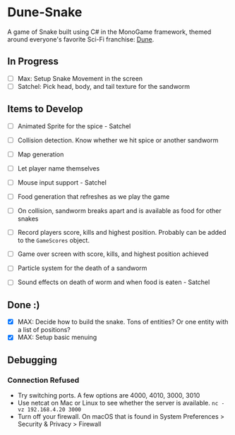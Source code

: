 # Dune-Snake

<!-- TODO ![Gameplay Image](./gameplay.png) -->

A game of Snake built using C# in the MonoGame framework, themed around everyone's favorite Sci-Fi franchise: [Dune](https://www.sfgate.com/sf-culture/article/dune-part-two-review-18678628.php).

<!-- ## Project Description -->

<!-- TODO -->
<!-- Screenshots: -->

## In Progress

- [ ] Max: Setup Snake Movement in the screen
- [ ] Satchel: Pick head, body, and tail texture for the sandworm

## Items to Develop

- [ ] Animated Sprite for the spice - Satchel 
- [ ] Collision detection. Know whether we hit spice or another sandworm
- [ ] Map generation
- [ ] Let player name themselves
- [ ] Mouse input support - Satchel 
- [ ] Food generation that refreshes as we play the game
- [ ] On collision, sandworm breaks apart and is available as food for other snakes
- [ ] Record players score, kills and highest position. Probably can be added to the `GameScores` object.
- [ ] Game over screen with score, kills, and highest position achieved
- [ ] Particle system for the death of a sandworm
- [ ] Sound effects on death of worm and when food is eaten - Satchel


## Done :)
- [x] MAX: Decide how to build the snake. Tons of entities? Or one entity with a list of positions?
- [x] MAX: Setup basic menuing

## Debugging

### Connection Refused

- Try switching ports. A few options are 4000, 4010, 3000, 3010
- Use netcat on Mac or Linux to see whether the server is available.
  `nc -vz 192.168.4.20 3000`
- Turn off your firewall. On macOS that is found in System Preferences > Security & Privacy > Firewall
